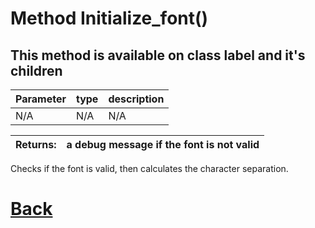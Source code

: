 # Method Initialize_font()

## This method is available on class label and it's children

| Parameter   |  type   |              description                   |
|--           |       --|--                                          |
|   N/A      | N/A  |      N/A      |

| Returns:  | a debug message if the font is not valid |
|--         |                             --|

Checks if the font is valid, then calculates the character separation.

# [Back](https://github.com/Ced30/GML-GUI-Library-GGL-Documentation/blob/main/API/Common_Methods.md)
